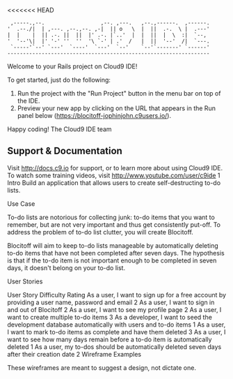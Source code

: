 <<<<<<< HEAD

     ,-----.,--.                  ,--. ,---.   ,--.,------.  ,------.
    '  .--./|  | ,---. ,--.,--. ,-|  || o   \  |  ||  .-.  \ |  .---'
    |  |    |  || .-. ||  ||  |' .-. |`..'  |  |  ||  |  \  :|  `--, 
    '  '--'\|  |' '-' ''  ''  '\ `-' | .'  /   |  ||  '--'  /|  `---.
     `-----'`--' `---'  `----'  `---'  `--'    `--'`-------' `------'
    ----------------------------------------------------------------- 


Welcome to your Rails project on Cloud9 IDE!

To get started, just do the following:

1. Run the project with the "Run Project" button in the menu bar on top of the IDE.
2. Preview your new app by clicking on the URL that appears in the Run panel below (https://blocitoff-jophinjohn.c9users.io/).

Happy coding!
The Cloud9 IDE team


## Support & Documentation

Visit http://docs.c9.io for support, or to learn more about using Cloud9 IDE. 
To watch some training videos, visit http://www.youtube.com/user/c9ide
1 Intro
Build an application that allows users to create self-destructing to-do lists.

Use Case

To-do lists are notorious for collecting junk: to-do items that you want to remember, but are not very important and thus get consistently put-off. To address the problem of to-do list clutter, you will create Blocitoff.

Blocitoff will aim to keep to-do lists manageable by automatically deleting to-do items that have not been completed after seven days. The hypothesis is that if the to-do item is not important enough to be completed in seven days, it doesn't belong on your to-do list.

User Stories

User Story	Difficulty Rating
As a user, I want to sign up for a free account by providing a user name, password and email	2
As a user, I want to sign in and out of Blocitoff	2
As a user, I want to see my profile page	2
As a user, I want to create multiple to-do items	3
As a developer, I want to seed the development database automatically with users and to-do items	1
As a user, I want to mark to-do items as complete and have them deleted	3
As a user, I want to see how many days remain before a to-do item is automatically deleted	1
As a user, my to-dos should be automatically deleted seven days after their creation date	2
Wireframe Examples

These wireframes are meant to suggest a design, not dictate one.